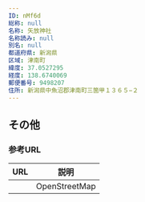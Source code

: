 ```yaml
---
ID: nMf6d
総称: null
名称: 矢放神社
名称読み: null
別名: null
都道府県: 新潟県
区域: 津南町
緯度: 37.0527295
経度: 138.6740069
郵便番号: 9498207
住所: 新潟県中魚沼郡津南町三箇甲１３６５−２
---
```


## その他

### 参考URL

| URL | 説明          |
| --- | ------------- |
|     | OpenStreetMap |
